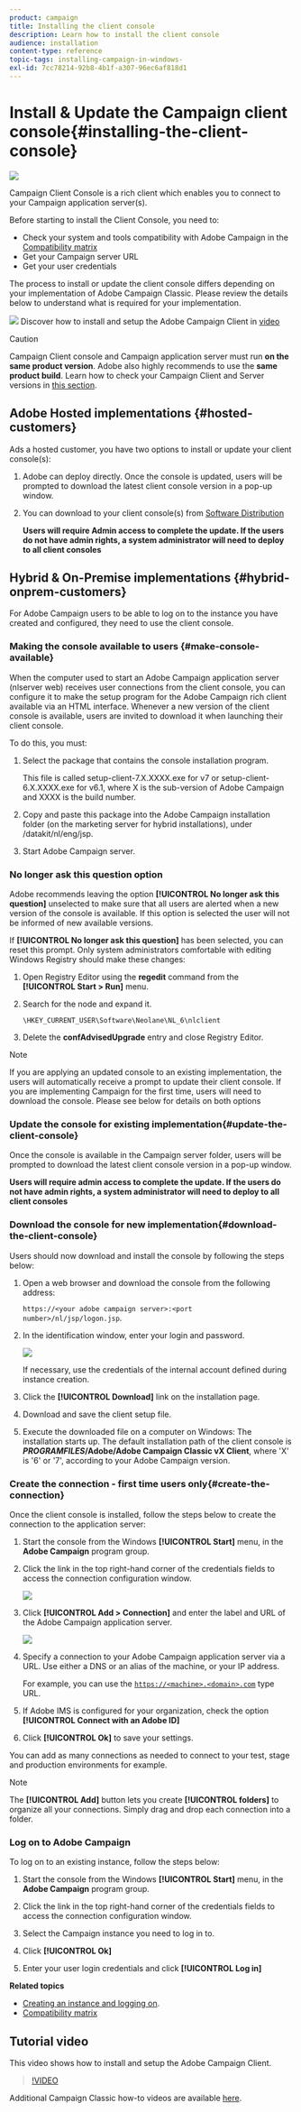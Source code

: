 ```yaml
---
product: campaign
title: Installing the client console
description: Learn how to install the client console
audience: installation
content-type: reference
topic-tags: installing-campaign-in-windows-
exl-id: 7cc78214-92b8-4b1f-a307-96ec6af818d1
---
```

# Install & Update the Campaign client console{#installing-the-client-console}

![](../../assets/v7-only.svg)
   
Campaign Client Console is a rich client which enables you to connect to your Campaign application server(s).

Before starting to install the Client Console, you need to:

* Check your system and tools compatibility with Adobe Campaign in the [Compatibility matrix](../../rn/using/compatibility-matrix.md#ClientConsoleoperatingsystems)
* Get your Campaign server URL
* Get your user credentials

The process to install or update the client console differs depending on your implementation of Adobe Campaign Classic. 
Please review the details below to understand what is required for your implementation.

![](assets/do-not-localize/how-to-video.png) Discover how to install and setup the Adobe Campaign Client in [video](#video)

>[!CAUTION]
>
>Campaign Client console and Campaign application server must run **on the same product version**. Adobe also highly recommends to use the **same product build**. Learn how to check your Campaign Client and Server versions in [this section](../../platform/using/launching-adobe-campaign.md#getting-your-campaign-version).

## Adobe Hosted implementations {#hosted-customers}

Ads a hosted customer, you have two options to install or update your client console(s):

1. Adobe can deploy directly. Once the console is updated, users will be prompted to download the latest client console version in a pop-up window. 

1. You can download to your client console(s) from [Software Distribution](https://experience.adobe.com/#/downloads/content/software-distribution/en/campaign.html) 

   **Users will require Admin access to complete the update. If the users do not have admin rights, a system administrator will need to deploy to all client consoles**

## Hybrid & On-Premise implementations {#hybrid-onprem-customers}

For Adobe Campaign users to be able to log on to the instance you have created and configured, they need to use the client console.

### Making the console available to users {#make-console-available}
 
When the computer used to start an Adobe Campaign application server (nlserver web) receives user connections from the client console, you can configure it to make the setup program for the Adobe Campaign rich client available via an HTML interface. Whenever a new version of the client console is available, users are invited to download it when launching their client console.

To do this, you must:

1. Select the package that contains the console installation program.

     This file is called setup-client-7.X.XXXX.exe for v7 or setup-client-6.X.XXXX.exe for v6.1, where X is the sub-version of Adobe Campaign and XXXX is the build   number.

1. Copy and paste this package into the Adobe Campaign installation folder (on the marketing server for hybrid installations), under /datakit/nl/eng/jsp.

1. Start Adobe Campaign server.


### No longer ask this question option

Adobe recommends leaving the option **[!UICONTROL No longer ask this question]** unselected to make sure that all users are alerted when a new version of the console is available.  If this option is selected the user will not be informed of new available versions.

If **[!UICONTROL No longer ask this question]**  has been selected, you can reset this prompt. Only system administrators comfortable with editing Windows Registry should make these changes:

1. Open Registry Editor using the **regedit** command from the **[!UICONTROL Start > Run]** menu.

1. Search for the node and expand it.

   ```
   \HKEY_CURRENT_USER\Software\Neolane\NL_6\nlclient
   ```

1. Delete the **confAdvisedUpgrade** entry and close Registry Editor.

>[!NOTE]
>
>If you are applying an updated console to an existing implementation, the users will automatically receive a prompt to update their client console. If you are implementing Campaign for the first time, users will need to download the console. Please see below for details on both options

### Update the console for existing implementation{#update-the-client-console}

Once the console is available in the Campaign server folder, users will be prompted to download the latest client console version in a pop-up window. 
   
   **Users will require admin access to complete the update. If the users do not have admin rights, a system administrator will need to deploy to all client consoles**


### Download the console for new implementation{#download-the-client-console}

Users should now download and install the console by following the steps below:

1. Open a web browser and download the console from the following address:

   `https://<your adobe campaign server>:<port number>/nl/jsp/logon.jsp`.

1. In the identification window, enter your login and password. 

   ![](assets/s_ncs_install_setup_download01.png)

   If necessary, use the credentials of the internal account defined during instance creation.

1. Click the **[!UICONTROL Download]** link on the installation page.
1. Download and save the client setup file.
1. Execute the downloaded file on a computer on Windows: The installation starts up. The default installation path of the client console is **$PROGRAMFILES$/Adobe/Adobe Campaign Classic vX Client**, where 'X' is '6' or '7', according to your Adobe Campaign version.

### Create the connection - first time users only{#create-the-connection}

Once the client console is installed, follow the steps below to create the connection to the application server:

1. Start the console from the Windows **[!UICONTROL Start]** menu, in the **Adobe Campaign** program group.

1. Click the link in the top right-hand corner of the credentials fields to access the connection configuration window.

   ![](assets/s_ncs_install_define_connection_01.png)

1. Click **[!UICONTROL Add > Connection]** and enter the label and URL of the Adobe Campaign application server.

   ![](assets/s_ncs_install_define_connection_02.png)

1. Specify a connection to your Adobe Campaign application server via a URL. Use either a DNS or an alias of the machine, or your IP address.

   For example, you can use the [`https://<machine>.<domain>.com`](https://myserver.adobe.com) type URL.

1. If Adobe IMS is configured for your organization, check the option **[!UICONTROL Connect with an Adobe ID]** 

1. Click **[!UICONTROL Ok]** to save your settings.

You can add as many connections as needed to connect to your test, stage and production environments for example.

>[!NOTE]
>
>The **[!UICONTROL Add]** button lets you create **[!UICONTROL folders]** to organize all your connections. Simply drag and drop each connection into a folder.

### Log on to Adobe Campaign 

To log on to an existing instance, follow the steps below:

1. Start the console from the Windows **[!UICONTROL Start]** menu, in the **Adobe Campaign** program group.

1. Click the link in the top right-hand corner of the credentials fields to access the connection configuration window.

1. Select the Campaign instance you need to log in to.

1. Click **[!UICONTROL Ok]**

1. Enter your user login credentials and click **[!UICONTROL Log in]**


**Related topics**

* [Creating an instance and logging on](../../installation/using/creating-an-instance-and-logging-on.md).
* [Compatibility matrix](https://helpx.adobe.com/campaign/kb/compatibility-matrix.html) 

## Tutorial video

This video shows how to install and setup the Adobe Campaign Client.

>[!VIDEO](https://video.tv.adobe.com/v/35124?quality=12)

Additional Campaign Classic how-to videos are available [here](https://experienceleague.adobe.com/docs/campaign-classic-learn/tutorials/overview.html).
